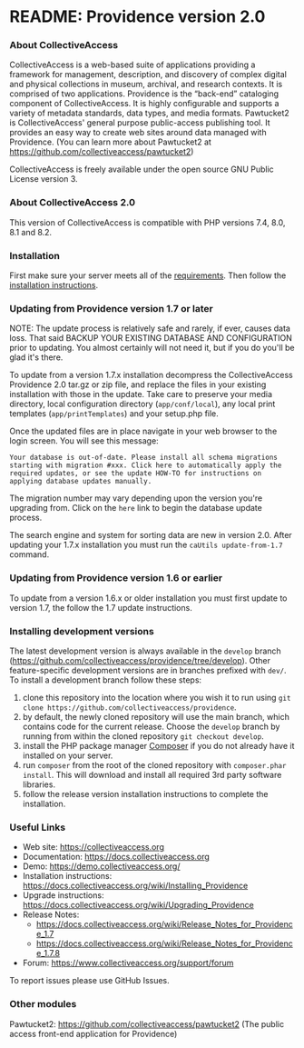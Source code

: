 # README: Providence version 2.0

### About CollectiveAccess

CollectiveAccess is a web-based suite of applications providing a framework for management, description, and discovery of complex digital and physical collections in museum, archival, and research contexts. It is comprised of two applications. Providence is the “back-end” cataloging component of CollectiveAccess. It is highly configurable and supports a variety of metadata standards, data types, and media formats. Pawtucket2 is CollectiveAccess' general purpose public-access publishing tool. It provides an easy way to create web sites around data managed with Providence. (You can learn more about Pawtucket2 at https://github.com/collectiveaccess/pawtucket2)

CollectiveAccess is freely available under the open source GNU Public License version 3.

### About CollectiveAccess 2.0

This version of CollectiveAccess is compatible with PHP versions 7.4, 8.0, 8.1 and 8.2. 

### Installation

First make sure your server meets all of the [requirements](https://docs.collectiveaccess.org/wiki/Requirements). Then follow the [installation instructions](https://docs.collectiveaccess.org/wiki/Installing_Providence). 

### Updating from Providence version 1.7 or later

NOTE: The update process is relatively safe and rarely, if ever, causes data loss. That said BACKUP YOUR EXISTING DATABASE AND CONFIGURATION prior to updating. You almost certainly will not need it, but if you do you'll be glad it's there.

To update from a version 1.7.x installation decompress the CollectiveAccess Providence 2.0 tar.gz or zip file, and replace the files in your existing installation with those in the update. Take care to preserve your media directory, local configuration directory (`app/conf/local`), any local print templates (`app/printTemplates`) and your setup.php file.

Once the updated files are in place navigate in your web browser to the login screen. You will see this message:

```
Your database is out-of-date. Please install all schema migrations starting with migration #xxx. Click here to automatically apply the required updates, or see the update HOW-TO for instructions on applying database updates manually.
```
 
The migration number may vary depending upon the version you're upgrading from. Click on the `here` link to begin the database update process. 

The search engine and system for sorting data are new in version 2.0. After updating your 1.7.x installation you must run the ```caUtils update-from-1.7``` command.


### Updating from Providence version 1.6 or earlier

To update from a version 1.6.x or older installation you must first update to version 1.7, the follow the 1.7 update instructions.

### Installing development versions

The latest development version is always available in the `develop` branch (https://github.com/collectiveaccess/providence/tree/develop). Other feature-specific development versions are in branches prefixed with `dev/`. To install a development branch follow these steps:

1. clone this repository into the location where you wish it to run using `git clone https://github.com/collectiveaccess/providence`.
2. by default, the newly cloned repository will use the main branch, which contains code for the current release. Choose the `develop` branch by running from within the cloned repository `git checkout develop`.
3. install the PHP package manager [Composer](https://getcomposer.org) if you do not already have it installed on your server.
4. run `composer` from the root of the cloned repository with `composer.phar install`. This will download and install all required 3rd party software libraries. 
5. follow the release version installation instructions to complete the installation.

### Useful Links

* Web site: https://collectiveaccess.org
* Documentation: https://docs.collectiveaccess.org
* Demo: https://demo.collectiveaccess.org/
* Installation instructions: https://docs.collectiveaccess.org/wiki/Installing_Providence
* Upgrade instructions: https://docs.collectiveaccess.org/wiki/Upgrading_Providence
* Release Notes:  
  * https://docs.collectiveaccess.org/wiki/Release_Notes_for_Providence_1.7
  * https://docs.collectiveaccess.org/wiki/Release_Notes_for_Providence_1.7.8
* Forum: https://www.collectiveaccess.org/support/forum

To report issues please use GitHub Issues.


### Other modules

Pawtucket2: https://github.com/collectiveaccess/pawtucket2 (The public access front-end application for Providence)
